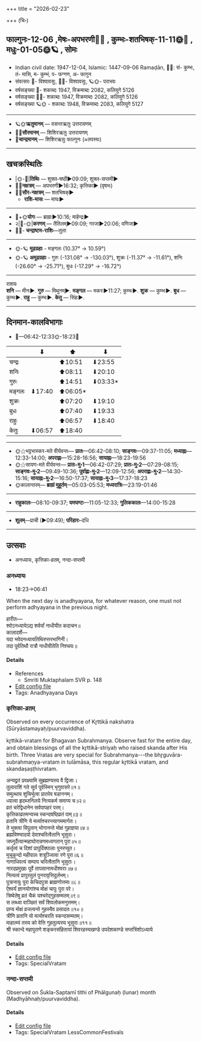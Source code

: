 +++
title = "2026-02-23"

+++
(चि॰)
## फाल्गुनः-12-06  ,मेषः-अपभरणी🌛🌌  ,  कुम्भः-शतभिषक्-11-11🌞🌌  ,  मधुः-01-05🌞🪐  , सोमः
- Indian civil date: 1947-12-04, Islamic: 1447-09-06 Ramaḍān, 🌌🌞: सं- कुम्भः, तं- मासि, म- कुम्भं, प- फग्गण, अ- फागुन
- संवत्सरः 🌛- विश्वावसुः, 🌌🌞- विश्वावसुः, 🪐🌞- पराभवः
- वर्षसङ्ख्या 🌛- शकाब्दः 1947, विक्रमाब्दः 2082, कलियुगे 5126
- वर्षसङ्ख्या 🌌🌞- शकाब्दः 1947, विक्रमाब्दः 2082, कलियुगे 5126
- वर्षसङ्ख्या 🪐🌞 - शकाब्दः 1948, विक्रमाब्दः 2083, कलियुगे 5127
___________________
- 🪐🌞**ऋतुमानम्** — वसन्तऋतुः उत्तरायणम्
- 🌌🌞**सौरमानम्** — शिशिरऋतुः उत्तरायणम्
- 🌛**चान्द्रमानम्** — शिशिरऋतुः फाल्गुनः (≈तपस्यः)
___________________


## खचक्रस्थितिः
- |🌞-🌛|**तिथिः** — शुक्ल-षष्ठी►09:09; शुक्ल-सप्तमी►  
- 🌌🌛**नक्षत्रम्** — अपभरणी►16:32; कृत्तिका► (वृषभः)  
- 🌌🌞**सौर-नक्षत्रम्** — शतभिषक्►  
  - **राशि-मासः** — माघः► 
___________________
- 🌛+🌞**योगः** — ब्राह्मः►10:16; माहेन्द्रः►  
- २|🌛-🌞|**करणम्** — तैतिलम्►09:09; गरजा►20:06; वणिजा►  
- 🌌🌛- **चन्द्राष्टम-राशिः**—तुला  
___________________
- 🌞-🪐 **मूढग्रहाः** - मङ्गलः (10.37° → 10.59°)
- 🌞-🪐 **अमूढग्रहाः** - गुरुः (-131.08° → -130.03°), शुक्रः (-11.37° → -11.61°), शनिः (-26.60° → -25.71°), बुधः (-17.29° → -16.72°)
___________________
राशयः  
**शनि** — मीनः►. **गुरु** — मिथुनम्►. **मङ्गल** — मकरः►11:27; कुम्भः►. **शुक्र** — कुम्भः►. **बुध** — कुम्भः►. **राहु** — कुम्भः►. **केतु** — सिंहः►. 
___________________


## दिनमान-कालविभागाः
- 🌅—06:42-12:33🌞-18:23🌇  

|      |⬇     |⬆     |⬇     |
|------|-----|-----|------|
|चन्द्रः|     |⬆10:51 |⬇23:55 |
|शनिः   |     |⬆08:11 |⬇20:10 |
|गुरुः  |     |⬆14:51 |⬇03:33*|
|मङ्गलः |⬇17:40 |⬆06:05*|     |
|शुक्रः |     |⬆07:20 |⬇19:10 |
|बुधः   |     |⬆07:40 |⬇19:33 |
|राहुः  |     |⬆06:57 |⬇18:40 |
|केतुः  |⬇06:57 |⬆18:40 |     |
___________________
- 🌞⚝भट्टभास्कर-मते वीर्यवन्तः— **प्रातः**—06:42-08:10; **साङ्गवः**—09:37-11:05; **मध्याह्नः**—12:33-14:00; **अपराह्णः**—15:28-16:56; **सायाह्नः**—18:23-19:56  
- 🌞⚝सायण-मते वीर्यवन्तः— **प्रातः-मु॰1**—06:42-07:29; **प्रातः-मु॰2**—07:29-08:15; **साङ्गवः-मु॰2**—09:49-10:36; **पूर्वाह्णः-मु॰2**—12:09-12:56; **अपराह्णः-मु॰2**—14:30-15:16; **सायाह्नः-मु॰2**—16:50-17:37; **सायाह्नः-मु॰3**—17:37-18:23  
- 🌞कालान्तरम्— **ब्राह्मं मुहूर्तम्**—05:03-05:53; **मध्यरात्रिः**—23:19-01:46  
___________________
- **राहुकालः**—08:10-09:37; **यमघण्टः**—11:05-12:33; **गुलिककालः**—14:00-15:28  
___________________
- **शूलम्**—प्राची (►09:49); **परिहारः**–दधि  
___________________

## उत्सवाः
- अनध्यायः, कृत्तिका-व्रतम्, नन्दा-सप्तमी
### अनध्यायः
- 18:23→06:41



When the next day is anadhyayana, for whatever reason, one must not perform adhyayana in the previous night.

हारीतः—  
श्वोऽनध्यायेऽद्य शर्वर्यां नाधीयीत कदाचन॥  
कालादर्शे—  
यदा भवेदनध्यायतिथिरुत्तरभागिनी।  
तदा पूर्वतिथौ रात्रौ नाधीयीतेति निश्चयः॥



#### Details
- References
  - Smriti Muktaphalam SVR p.  148
- [Edit config file](https://github.com/jyotisham/adyatithi/blob/master/time_focus/adhyayana/description_only/anadhyAyaH~pUrvarAtrau.toml)
- Tags: Anadhyayana Days


### कृत्तिका-व्रतम्

Observed on every occurrence of Kr̥ttikā nakshatra (Sūryāstamayaḥ/puurvaviddha). 

kr̥ttikā-vratam for Bhagavan Subrahmanya. Observe fast for the entire day, and obtain blessings of all the kr̥ttikā-striyaḥ who raised skanda after His birth. Three Vratas are very special for Subrahmanya---the bhr̥guvāra-subrahmaṇya-vratam in tulāmāsa, this regular kr̥ttikā vratam, and skandaṣaṣṭhivratam.

अन्यद्व्रतं प्रवक्ष्यामि सुब्रह्मण्यस्य वै द्विजाः।  
तुलाराशिं गते सूर्य पूर्वस्मिन् भृगुवासरे॥१॥  
समुत्थाय शुचिर्भूत्वा प्रातरेव षडाननम्।  
ध्यात्वा हृदब्जनिलये नित्यकर्म समाप्य च॥२॥  
व्रतं चरेद्विधानेन सर्वपापहरं परम्।  
कृत्तिकाव्रतमन्यच्च स्कन्दषष्ठिव्रतं पाम्॥३॥  
व्रतानि त्रीणि ये मर्त्याश्चरन्त्यागममार्गतः।  
ते भुक्त्वा विपुलान् भोगानन्ते मोक्षं गुहाज्ञया॥४॥  
ब्रह्मविष्ण्वादयो देवाश्चरित्वैतानि भूसुराः।  
जघ्नुर्दैत्यान्महाघोरान्रणमध्यगतान् पुरा॥५॥  
कर्तृत्वं च दिशां प्रापुर्दिक्पालाः पुनरप्युत।  
मुचुकुन्दो महीपालः शत्रूञ्जित्वा रणे पुरा॥६॥  
गाणाधिपत्यं सम्पाप चरित्वैतानि भूसुराः।  
नारदप्रमुखाः पूर्वे तापसानामधीश्वराः॥७॥  
नित्यत्वं प्रापुरतुलं पुनरावृत्तिदुर्लभम्।  
पुत्रानायुः पुरा केचिदपुत्रा ब्राह्मणोत्तमाः॥८॥  
ऐश्वर्यं ज्ञानयोगांश्च मोक्षं चापुः पुरा परे।  
त्रिष्वेतेषु व्रतं चैकं यश्चरेद्गुहसम्मतम्॥९॥  
स लब्ध्वा वाञ्छितं सर्वं शिवलोकमनुत्तमम्।  
प्राप्य मोक्षं व्रजत्यन्ते गुहस्यैव प्रसादतः॥१०॥  
त्रीणि व्रतानि यो मर्त्यश्चरति स्कन्दसम्मतम्।  
माहात्म्यं तस्य को वेत्ति गुहतुल्यस्य भूसुराः॥११॥   
श्री स्कान्दे महापुराणे शङ्करसंहितायां शिवरहस्यखण्डे उपदेशकाण्डे सप्तत्रिंशोऽध्याये



#### Details
- [Edit config file](https://github.com/jyotisham/adyatithi/blob/master/devatA/kaumAra/sidereal_solar_month/nakshatra/00/03/kRttikA-vratam.toml)
- Tags: SpecialVratam


### नन्दा-सप्तमी

Observed on Śukla-Saptamī tithi of Phālgunaḥ (lunar) month (Madhyāhnaḥ/puurvaviddha). 



#### Details
- [Edit config file](https://github.com/jyotisham/adyatithi/blob/master/devatA/shakti/lunar_month/tithi/12/07/nandA-saptamI~2.toml)
- Tags: SpecialVratam LessCommonFestivals


